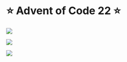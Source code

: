# ⭐️ Advent of Code 22 ⭐️

![](https://img.shields.io/badge/day%20📅-8-blue)
  
![](https://img.shields.io/badge/stars%20⭐-14-yellow)
  
![](https://img.shields.io/badge/days%20completed-7-red)
